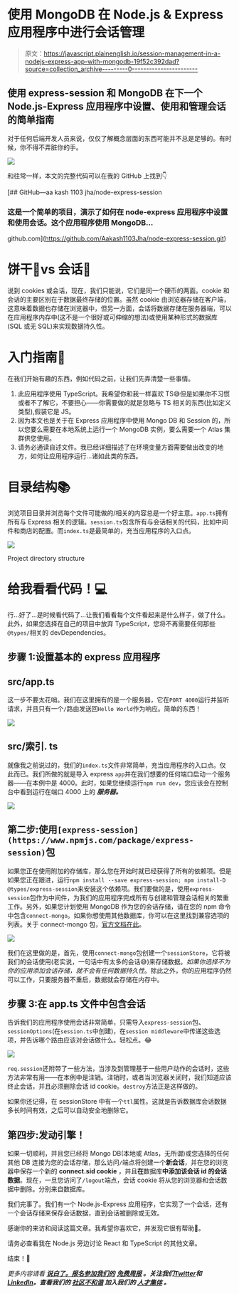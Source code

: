 # 使用 MongoDB 在 Node.js & Express 应用程序中进行会话管理

> 原文：<https://javascript.plainenglish.io/session-management-in-a-nodejs-express-app-with-mongodb-19f52c392dad?source=collection_archive---------0----------------------->

## 使用 express-session 和 MongoDB 在下一个 Node.js-Express 应用程序中设置、使用和管理会话的简单指南

对于任何后端开发人员来说，仅仅了解概念层面的东西可能并不总是足够的。有时候，你不得不弄脏你的手。

![](img/94fc1b6947ba98b4488cc844d836bce6.png)

和往常一样，本文的完整代码可以在我的 GitHub 上找到👇

[](https://github.com/Aakash1103Jha/node-express-session.git) [## GitHub—aa kash 1103 jha/node-express-session

### 这是一个简单的项目，演示了如何在 node-express 应用程序中设置和使用会话。这个应用程序使用 MongoDB…

github.com](https://github.com/Aakash1103Jha/node-express-session.git) 

# 饼干🍪vs 会话🔗

说到 cookies 或会话，现在，我们只能说，它们是同一个硬币的两面。cookie 和会话的主要区别在于数据最终存储的位置。虽然 cookie 由浏览器存储在客户端，这意味着数据也存储在浏览器中，但另一方面，会话将数据存储在服务器端，可以在应用程序内存中(这不是一个很好或可伸缩的想法)或使用某种形式的数据库(SQL 或无 SQL)来实现数据持久性。

# 入门指南🚀

在我们开始有趣的东西，例如代码之前，让我们先弄清楚一些事情。

1.  此应用程序使用 TypeScript。我希望你和我一样喜欢 TS😅但是如果你不习惯或者不了解它，不要担心——你需要做的就是忽略与 TS 相关的东西(比如定义类型),假装它是 JS。
2.  因为本文也是关于在 Express 应用程序中使用 Mongo DB 和 Session 的，所以您要么需要在本地系统上运行一个 MongoDB 实例，要么需要一个 Atlas 集群供您使用。
3.  请务必通读自述文件。我已经详细描述了在环境变量方面需要做出改变的地方，如何让应用程序运行…诸如此类的东西。

# 目录结构📚

浏览项目目录并浏览每个文件可能做的/相关的内容总是一个好主意。`app.ts`拥有所有与 Express 相关的逻辑。`session.ts`包含所有与会话相关的代码，比如中间件和商店的配置。而`index.ts`是最简单的，充当应用程序的入口点。

![](img/81a2ad4e5169e393d4fa3f1140f696f0.png)

Project directory structure

# 给我看看代码！💻

行...好了…是时候看代码了…让我们看看每个文件看起来是什么样子，做了什么。此外，如果您选择在自己的项目中放弃 TypeScript，您将不再需要任何那些`@types/`相关的 devDependencies。

## 步骤 1:设置基本的 express 应用程序

## src/app.ts

这一步不要太花哨。我们在这里拥有的是一个服务器，它在`PORT 4000`运行并监听请求，并且只有一个`/`路由发送回`Hello World`作为响应。简单的东西！

![](img/3dd4d2268b607a2a4c45cae2a7b38c40.png)

## src/索引. ts

就像我之前说过的，我们的`index.ts`文件非常简单，充当应用程序的入口点。仅此而已。我们所做的就是导入 express `app`并在我们想要的任何端口启动一个服务器——在本例中是 4000。此时，如果您继续运行`npm run dev`，您应该会在控制台中看到运行在端口 4000 上的 ***服务器。***

![](img/e298760978b91eb320d295f29c77c909.png)

## 第二步:使用`[express-session](https://www.npmjs.com/package/express-session)`包

如果您正在使用附加的存储库，那么您在开始时就已经获得了所有的依赖项。但是如果您正在跟进，运行`npm install --save express-session; npm install-D @types/express-session`来安装这个依赖项。我们要做的是，使用`express-session`包作为中间件，为我们的应用程序完成所有与创建和管理会话相关的繁重工作。另外，如果您计划使用 MongoDB 作为您的会话存储，请在您的 npm 命令中包含`connect-mongo`。如果你想使用其他数据库，你可以在这里找到兼容选项的列表。关于 connect-mongo 包，[官方文档在此](https://www.npmjs.com/package/connect-mongo)。

![](img/2cf5ea78f79de1cffb926ab9c5c75e15.png)

我们在这里做的是，首先，使用`connect-mongo`包创建一个`sessionStore`，它将被我们的会话使用(老实说，一句话中有太多的会话😅)来存储数据。*如果你选择不为你的应用添加会话存储，就不会有任何数据持久性*。除此之外，你的应用程序仍然可以工作，只要服务器不重启，数据就会存储在内存中。

## 步骤 3:在 app.ts 文件中包含会话

告诉我们的应用程序使用会话非常简单，只需导入`express-session`包、`sessionOptions`(在`session.ts`中创建)，在`session middleware`中传递这些选项，并告诉哪个路由应该对会话做什么。轻松点。😂

![](img/1fb7b6ada5dde00058b73e328693a1c6.png)

`req.session`还附带了一些方法，当涉及到管理基于一些用户动作的会话时，这些方法非常有用——在本例中是注销。注销时，或者当浏览器关闭时，我们知道应该终止会话，并且必须删除会话 id cookie。`destroy`方法正是这样做的。

如果你还记得，在 sessionStore 中有一个`ttl`属性。这就是告诉数据库会话数据多长时间有效，之后可以自动安全地删除它。

## 第四步:发动引擎！

如果一切顺利，并且您已经将 Mongo DB(本地或 Atlas，无所谓)或您选择的任何其他 DB 连接为您的会话存储，那么访问`/`端点将创建一个**新会话**，并在您的浏览器中保存一个新的 **connect.sid cookie** ，并且**在**数据库**中添加该会话 id 的会话数据**。现在，一旦您访问了`/logout`端点，会话 cookie 将从您的浏览器和会话数据中删除。分别来自数据库。

我们完事了。我们有一个 Node.js-Express 应用程序，它实现了一个会话，还有一个会话存储来保存会话数据，直到会话被删除或无效。

感谢你的来访和阅读这篇文章。我希望你喜欢它，并发现它很有帮助🙂。

请务必查看我在 Node.js 旁边讨论 React 和 TypeScript 的其他文章。

结束！🚀

*更多内容请看* [***说白了。报名参加我们的***](https://plainenglish.io/) **[***免费周报***](http://newsletter.plainenglish.io/) *。关注我们*[***Twitter***](https://twitter.com/inPlainEngHQ)*和*[***LinkedIn***](https://www.linkedin.com/company/inplainenglish/)*。查看我们的* [***社区不和谐***](https://discord.gg/GtDtUAvyhW) *加入我们的* [***人才集体***](https://inplainenglish.pallet.com/talent/welcome) *。***